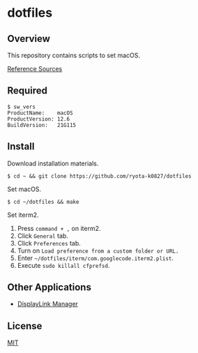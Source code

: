# dotfiles

## Overview

This repository contains scripts to set macOS.

[Reference Sources](https://dev.classmethod.jp/articles/joined-mac-dotfiles-customize/#toc-3)

## Required

```shell
$ sw_vers
ProductName:	macOS
ProductVersion:	12.6
BuildVersion:	21G115
```

## Install

Download installation materials.

```shell
$ cd ~ && git clone https://github.com/ryota-k0827/dotfiles
```

Set macOS.

```shell
$ cd ~/dotfiles && make
```

Set iterm2.

1. Press `command + ,` on iterm2.
2. Click `General` tab.
3. Click `Preferences` tab.
4. Turn on `Load preference from a custom folder or URL.`
5. Enter `~/dotfiles/iterm/com.googlecode.iterm2.plist`.
6. Execute `sudo killall cfprefsd`.

## Other Applications

- [DisplayLink Manager](https://www.synaptics.com/products/displaylink-graphics/downloads/macos)

## License

[MIT](LICENSE)